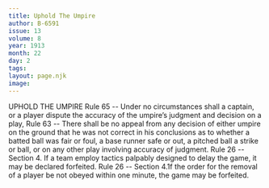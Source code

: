 ```yaml
---
title: Uphold The Umpire
author: B-6591
issue: 13
volume: 8
year: 1913
month: 22
day: 2
tags:
layout: page.njk
image:
---
```

UPHOLD THE UMPIRE    Rule 65 -- Under no circumstances shall a captain, or a player dispute the accuracy of the umpire’s judgment and decision on a play,    Rule 63 -- There shall be no appeal from any decision of either umpire on the ground that he was not correct in his conclusions as to whether a batted ball was fair or foul, a base runner safe or out, a pitched ball a strike or ball, or on any other play involving accuracy of judgment.    Rule 26 -- Section 4. If a team employ tactics palpably designed to delay the game, it may be declared forfeited.    Rule 26 -- Section 4.1f the order for the removal of a player be not obeyed within one minute, the game may be forfeited. 




